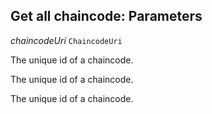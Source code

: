 

## Get all chaincode: Parameters  
  
<article>

*chaincodeUri* `ChaincodeUri` 

The unique id of a chaincode.



The unique id of a chaincode.



The unique id of a chaincode.

</article>

